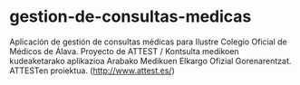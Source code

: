 # gestion-de-consultas-medicas
Aplicación de gestión de consultas médicas para Ilustre Colegio Oficial de Médicos de Álava. Proyecto de ATTEST / Kontsulta medikoen kudeaketarako aplikazioa Arabako Medikuen Elkargo Ofizial Gorenarentzat. ATTESTen proiektua. (http://www.attest.es/)
